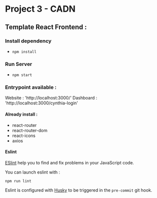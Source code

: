 # Project 3 - CADN

## Template React Frontend :

### Install dependency 
- ```npm install```

### Run Server 
- ```npm start```

### Entrypoint available :
Website : 'http://localhost:3000/'
Dashboard : 'http://localhost:3000/cynthia-login'


#### Already install :
- react-router
- react-router-dom
- react-icons
- axios


#### Eslint

[ESlint](https://eslint.org/) help you to find and fix problems in your JavaScript code.

You can launch eslint with :
```shell
npm run lint
```

Eslint is configured with [Husky](https://typicode.github.io/husky/#/) to be triggered in the `pre-commit` git hook.
